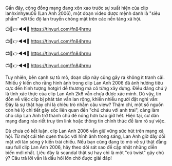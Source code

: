 Gần đây, cộng đồng mạng đang xôn xao trước sự xuất hiện của clip lanhxinhyeu06 (Lan Anh 2006), một đoạn video được mệnh danh là "siêu phẩm" với tốc độ lan truyền chóng mặt trên các nền tảng xã hội.


📺📱👉◄◄🔴  https://tinyurl.com/fn84hrnu

📺📱👉◄◄🔴  https://tinyurl.com/fn84hrnu

📺📱👉◄◄🔴  https://tinyurl.com/fn84hrnu

📺📱👉◄◄🔴  https://tinyurl.com/fn84hrnu



Tuy nhiên, bên cạnh sự tò mò, đoạn clip này cũng gây ra không ít tranh cãi. Nhiều ý kiến cho rằng hình ảnh trong clip Lan Anh 2006 đã ảnh hưởng tiêu cực đến hình tượng hotgirl dễ thương mà cô từng xây dựng. Điều đáng chú ý là tính xác thực của clip Lan Anh 2k6 vẫn chưa được xác minh. Dù vậy, tin đồn về việc clip bị phát tán vẫn lan rộng, khiến nhiều người đặt nghi vấn: Đây là sự thật hay chỉ là chiêu trò nhằm câu view? Thậm chí, một số nguồn còn hé lộ chi tiết gây sốc liên quan đến "chú cháu với anh trai", càng làm cho clip Lan Anh trở thành chủ đề nóng hơn bao giờ hết. Hiện tại, cư dân mạng đang ráo riết truy tìm link hoặc thông tin chính thức để làm rõ sự việc.

	
Dù chưa có kết luận, clip Lan Anh 2006 vẫn giữ vững sức hút trên mạng xã hội. Từ một cái tên quen thuộc với hình ảnh trong sáng, Lan Anh giờ đây đối mặt với làn sóng ý kiến trái chiều. Nếu bạn cũng đang tò mò về sự thật đằng sau full clip Lan Anh 2006, hãy theo dõi sát sao để cập nhật những diễn biến mới nhất. Liệu đây là scandal thật sự hay chỉ là một "cú twist" gây chú ý? Câu trả lời vẫn là dấu hỏi lớn chờ được giải đáp! 
